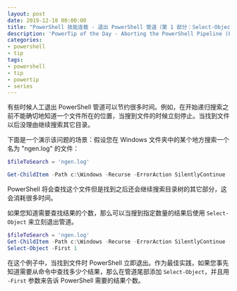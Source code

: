 ```yaml
---
layout: post
date: 2019-12-18 00:00:00
title: "PowerShell 技能连载 - 退出 PowerShell 管道（第 1 部分：Select-Object）"
description: 'PowerTip of the Day - Aborting the PowerShell Pipeline (Part 1: Select-Object)'
categories:
- powershell
- tip
tags:
- powershell
- tip
- powertip
- series
---
```

有些时候人工退出 PowerShell 管道可以节约很多时间。例如，在开始递归搜索之前不能确切地知道一个文件所在的位置，当搜到文件的时候立刻停止。当找到文件以后没理由继续搜索其它目录。

下面是一个演示该问题的场景：假设您在 Windows 文件夹中的某个地方搜索一个名为 "ngen.log" 的文件：

```powershell
$fileToSearch = 'ngen.log'

Get-ChildItem -Path c:\Windows -Recurse -ErrorAction SilentlyContinue -Filter $fileToSearch
```

PowerShell 将会查找这个文件但是找到之后还会继续搜索目录树的其它部分，这会消耗很多时间。

如果您知道需要查找结果的个数，那么可以当搜到指定数量的结果后使用 `Select-Object` 来立刻退出管道。

```powershell
$fileToSearch = 'ngen.log'
Get-ChildItem -Path c:\Windows -Recurse -ErrorAction SilentlyContinue -Filter $fileToSearch |
Select-Object -First 1
```

在这个例子中，当找到文件时 PowerShell 立即退出。作为最佳实践，如果您事先知道需要从命令中查找多少个结果，那么在管道尾部添加 `Select-Object`，并且用 `-First` 参数来告诉 PowerShell 需要的结果个数。

<!--本文国际来源：[Aborting the PowerShell Pipeline (Part 1: Select-Object)](https://community.idera.com/database-tools/powershell/powertips/b/tips/posts/aborting-the-powershell-pipeline-part-1-select-object)-->

